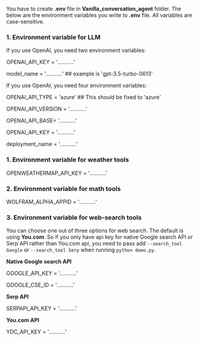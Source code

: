 You have to create **.env** file in **Vanilla_conversation_agent** folder. The below are the environment variables you write to **.env** file. All variables are case-sensitive.


### 1. Environment variable for LLM
If you use OpenAI, you need two environment variables:

OPENAI_API_KEY = '...........'

model_name = '...........' ## example is 'gpt-3.5-turbo-0613'

If you use OpenAI, you need four environment variables:

OPENAI_API_TYPE = 'azure' ## This should be fixed to 'azure'

OPENAI_API_VERSION = '...........'

OPENAI_API_BASE= '...........'

OPENAI_API_KEY = '...........'

deployment_name = '...........'


### 1. Environment variable for weather tools
OPENWEATHERMAP_API_KEY = '...........'


### 2. Environment variable for math tools
WOLFRAM_ALPHA_APPID = '...........'


### 3. Environment variable for web-search tools
You can choose one out of three options for web search. The default is using **You.com**. So if you only have api key for native Google search API or Serp API rather than You.com api, you need to pass add `--search_tool Google` or `--search_tool Serp` when running `python demo.py`.

**Native Google search API**

GOOGLE_API_KEY = '...........'

GOOGLE_CSE_ID = '...........'

**Serp API**

SERPAPI_API_KEY = '...........'

**You.com API**

YDC_API_KEY = '...........'


